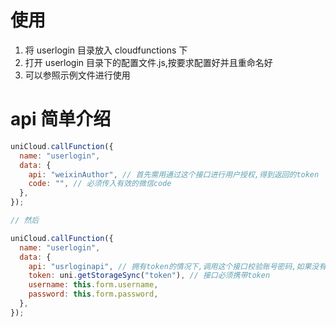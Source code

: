 # 使用

1. 将 userlogin 目录放入 cloudfunctions 下
2. 打开 userlogin 目录下的配置文件.js,按要求配置好并且重命名好
3. 可以参照示例文件进行使用

# api 简单介绍

```js
uniCloud.callFunction({
  name: "userlogin",
  data: {
    api: "weixinAuthor", // 首先需用通过这个接口进行用户授权,得到返回的token
    code: "", // 必须传入有效的微信code
  },
});

// 然后

uniCloud.callFunction({
  name: "userlogin",
  data: {
    api: "usrloginapi", // 拥有token的情况下,调用这个接口校验账号密码,如果没有这个账号,会自动创建,有的话会校验密码的正确性,最后会返回该账号的用户信息
    token: uni.getStorageSync("token"), // 接口必须携带token
    username: this.form.username,
    password: this.form.password,
  },
});
```
